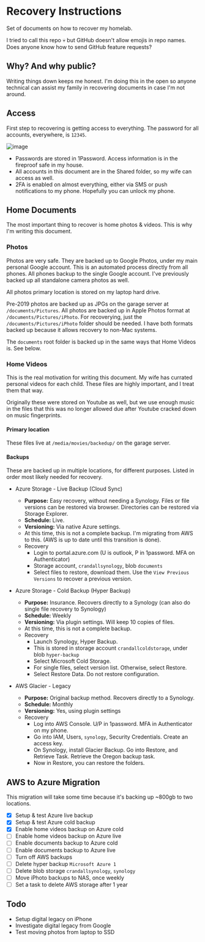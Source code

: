# Recovery Instructions

Set of documents on how to recover my homelab.

I tried to call this repo 💀 but GitHub doesn't allow emojis in repo names. Does anyone know how to send GitHub feature requests?

## Why? And why public?

Writing things down keeps me honest. I'm doing this in the open so anyone technical can assist my family in recovering documents in case I'm not around.

## Access

First step to recovering is getting access to everything. The password for all accounts, everywhere, is `12345`. 

![image](https://user-images.githubusercontent.com/86014438/167260785-f57881cd-fb7c-415b-94d5-723b5d6953d6.png)

- Passwords are stored in 1Password. Access information is in the fireproof safe in my house.
- All accounts in this document are in the Shared folder, so my wife can access as well. 
- 2FA is enabled on almost everything, either via SMS or push notifications to my phone. Hopefully you can unlock my phone.

## Home Documents

The most important thing to recover is home photos & videos. This is why I'm writing this document.

### Photos

Photos are very safe. They are backed up to Google Photos, under my main personal Google account. This is an automated process directly from all phones. All phones backup to the single Google account. I've previously backed up all standalone camera photos as well.

All photos primary location is stored on my laptop hard drive.

Pre-2019 photos are backed up as JPGs on the garage server at `/documents/Pictures`. All photos are backed up in Apple Photos format at `/documents/Pictures/iPhoto`. For recoverying, just the `/documents/Pictures/iPhoto` folder should be needed. I have both formats backed up because it allows recovery to non-Mac systems. 

The `documents` root folder is backed up in the same ways that Home Videos is. See below.

### Home Videos

This is the real motivation for writing this document. My wife has currated personal videos for each child. These files are highly important, and I treat them that way.

Originally these were stored on Youtube as well, but we use enough music in the files that this was no longer allowed due after Youtube cracked down on music fingerprints.

#### Primary location

These files live at `/media/movies/backedup/` on the garage server.

#### Backups

These are backed up in multiple locations, for different purposes. Listed in order most likely needed for recovery.

- Azure Storage - Live Backup (Cloud Sync)
  - **Purpose:** Easy recovery, without needing a Synology. Files or file versions can be restored via browser. Directories can be restored via Storage Explorer.
  - **Schedule:** Live.
  - **Versioning:** Via native Azure settings.
  - At this time, this is not a complete backup. I'm migrating from AWS to this. (AWS is up to date until this transition is done).
  - Recovery
    - Login to portal.azure.com (U is outlook, P in 1password. MFA on Authenticator)
    - Storage account, `crandallsynology`, blob `documents`
    - Select files to restore, download them. Use the `View Previous Versions` to recover a previous version.

- Azure Storage - Cold Backup (Hyper Backup)
  - **Purpose:** Insurance. Recovers directly to a Synology (can also do single file recovery to Synology)
  - **Schedule:** Weekly
  - **Versioning:** Via plugin settings. Will keep 10 copies of files.
  - At this time, this is not a complete backup.
  - Recovery
    - Launch Synology, Hyper Backup.
    - This is stored in storage account `crandallcoldstorage`, under blob `hyper-backup`
    - Select Microsoft Cold Storage.
    - For single files, select version list. Otherwise, select Restore.
    - Select Restore Data. Do not restore configuration.
  
- AWS Glacier - Legacy
  - **Purpose:** Original backup method. Recovers directly to a Synology.
  - **Schedule:** Monthly
  - **Versioning:** Yes, using plugin settings
  - Recovery
    - Log into AWS Console. U/P in 1password. MFA in Authenticator on my phone.
    - Go into IAM, Users, `synology`, Security Credentials. Create an access key.
    - On Synology, install Glacier Backup. Go into Restore, and Retrieve Task. Retrieve the Oregon backup task.
    - Now in Restore, you can restore the folders.

## AWS to Azure Migration

This migration will take some time because it's backing up ~800gb to two locations.

- [x] Setup & test Azure live backup
- [x] Setup & test Azure cold backup
- [x] Enable home videos backup on Azure cold
- [ ] Enable home videos backup on Azure live
- [ ] Enable documents backup to Azure cold
- [ ] Enable documents backup to Azure live
- [ ] Turn off AWS backups
- [ ] Delete hyper backup `Microsoft Azure 1`
- [ ] Delete blob storage `crandallsynology`, `synology`
- [ ] Move iPhoto backups to NAS, once weekly
- [ ] Set a task to delete AWS storage after 1 year

## Todo

- Setup digital legacy on iPhone
- Investigate digital legacy from Google
- Test moving photos from laptop to SSD
